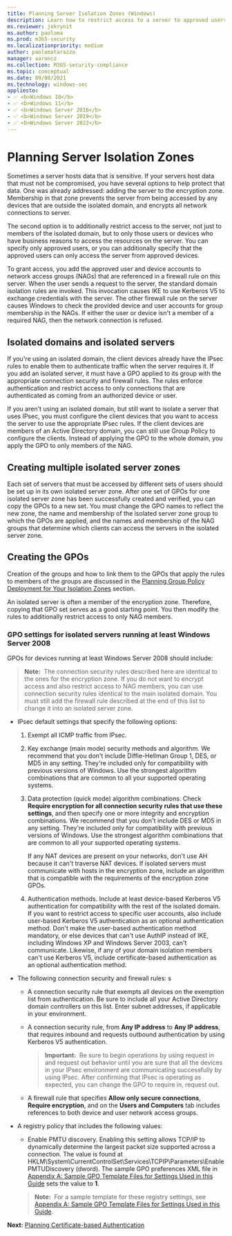 ```yaml
---
title: Planning Server Isolation Zones (Windows)
description: Learn how to restrict access to a server to approved users by using a server isolation zone in Windows Defender Firewall with Advanced Security.
ms.reviewer: jekrynit
ms.author: paoloma
ms.prod: m365-security
ms.localizationpriority: medium
author: paolomatarazzo
manager: aaroncz
ms.collection: M365-security-compliance
ms.topic: conceptual
ms.date: 09/08/2021
ms.technology: windows-sec
appliesto:
- ✅ <b>Windows 10</b>
- ✅ <b>Windows 11</b>
- ✅ <b>Windows Server 2016</b>
- ✅ <b>Windows Server 2019</b>
- ✅ <b>Windows Server 2022</b>
---
```


# Planning Server Isolation Zones


Sometimes a server hosts data that is sensitive. If your servers host data that must not be compromised, you have several options to help protect that data. One was already addressed: adding the server to the encryption zone. Membership in that zone prevents the server from being accessed by any devices that are outside the isolated domain, and encrypts all network connections to server.

The second option is to additionally restrict access to the server, not just to members of the isolated domain, but to only those users or devices who have business reasons to access the resources on the server. You can specify only approved users, or you can additionally specify that the approved users can only access the server from approved devices.

To grant access, you add the approved user and device accounts to network access groups (NAGs) that are referenced in a firewall rule on this server. When the user sends a request to the server, the standard domain isolation rules are invoked. This invocation causes IKE to use Kerberos V5 to exchange credentials with the server. The other firewall rule on the server causes Windows to check the provided device and user accounts for group membership in the NAGs. If either the user or device isn't a member of a required NAG, then the network connection is refused.

## Isolated domains and isolated servers

If you're using an isolated domain, the client devices already have the IPsec rules to enable them to authenticate traffic when the server requires it. If you add an isolated server, it must have a GPO applied to its group with the appropriate connection security and firewall rules. The rules enforce authentication and restrict access to only connections that are authenticated as coming from an authorized device or user.

If you aren't using an isolated domain, but still want to isolate a server that uses IPsec, you must configure the client devices that you want to access the server to use the appropriate IPsec rules. If the client devices are members of an Active Directory domain, you can still use Group Policy to configure the clients. Instead of applying the GPO to the whole domain, you apply the GPO to only members of the NAG.

## Creating multiple isolated server zones

Each set of servers that must be accessed by different sets of users should be set up in its own isolated server zone. After one set of GPOs for one isolated server zone has been successfully created and verified, you can copy the GPOs to a new set. You must change the GPO names to reflect the new zone, the name and membership of the isolated server zone group to which the GPOs are applied, and the names and membership of the NAG groups that determine which clients can access the servers in the isolated server zone.

## Creating the GPOs

Creation of the groups and how to link them to the GPOs that apply the rules to members of the groups are discussed in the [Planning Group Policy Deployment for Your Isolation Zones](planning-group-policy-deployment-for-your-isolation-zones.md) section.

An isolated server is often a member of the encryption zone. Therefore, copying that GPO set serves as a good starting point. You then modify the rules to additionally restrict access to only NAG members.

### GPO settings for isolated servers running at least Windows Server 2008

GPOs for devices running at least Windows Server 2008 should include:

>**Note:**  The connection security rules described here are identical to the ones for the encryption zone. If you do not want to encrypt access and also restrict access to NAG members, you can use connection security rules identical to the main isolated domain. You must still add the firewall rule described at the end of this list to change it into an isolated server zone.

-   IPsec default settings that specify the following options:

    1.  Exempt all ICMP traffic from IPsec.

    2.  Key exchange (main mode) security methods and algorithm. We recommend that you don't include Diffie-Hellman Group 1, DES, or MD5 in any setting. They're included only for compatibility with previous versions of Windows. Use the strongest algorithm combinations that are common to all your supported operating systems.

    3.  Data protection (quick mode) algorithm combinations. Check **Require encryption for all connection security rules that use these settings**, and then specify one or more integrity and encryption combinations. We recommend that you don't include DES or MD5 in any setting. They're included only for compatibility with previous versions of Windows. Use the strongest algorithm combinations that are common to all your supported operating systems.

        If any NAT devices are present on your networks, don't use AH because it can't traverse NAT devices. If isolated servers must communicate with hosts in the encryption zone, include an algorithm that is compatible with the requirements of the encryption zone GPOs.

    4.  Authentication methods. Include at least device-based Kerberos V5 authentication for compatibility with the rest of the isolated domain. If you want to restrict access to specific user accounts, also include user-based Kerberos V5 authentication as an optional authentication method. Don't make the user-based authentication method mandatory, or else devices that can't use AuthIP instead of IKE, including Windows XP and Windows Server 2003, can't communicate. Likewise, if any of your domain isolation members can't use Kerberos V5, include certificate-based authentication as an optional authentication method.

-   The following connection security and firewall rules:
s
    -   A connection security rule that exempts all devices on the exemption list from authentication. Be sure to include all your Active Directory domain controllers on this list. Enter subnet addresses, if applicable in your environment.

    -   A connection security rule, from **Any IP address** to **Any IP address**, that requires inbound and requests outbound authentication by using Kerberos V5 authentication.

        >**Important:**  Be sure to begin operations by using request in and request out behavior until you are sure that all the devices in your IPsec environment are communicating successfully by using IPsec. After confirming that IPsec is operating as expected, you can change the GPO to require in, request out.

    -   A firewall rule that specifies **Allow only secure connections**, **Require encryption**, and on the **Users and Computers** tab includes references to both device and user network access groups.

-   A registry policy that includes the following values:

    -   Enable PMTU discovery. Enabling this setting allows TCP/IP to dynamically determine the largest packet size supported across a connection. The value is found at HKLM\\System\\CurrentControlSet\\Services\\TCPIP\\Parameters\\EnablePMTUDiscovery (dword). The sample GPO preferences XML file in [Appendix A: Sample GPO Template Files for Settings Used in this Guide](appendix-a-sample-gpo-template-files-for-settings-used-in-this-guide.md) sets the value to **1**.

    >**Note:**  For a sample template for these registry settings, see [Appendix A: Sample GPO Template Files for Settings Used in this Guide](appendix-a-sample-gpo-template-files-for-settings-used-in-this-guide.md).

**Next:** [Planning Certificate-based Authentication](planning-certificate-based-authentication.md)
